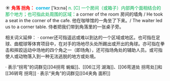 ☀ <font color="red">**角落 拐角：**</font>
<font color="sky blue">**corner**</font> ['kɔ:nə] 
<font color="#00b050">n. [C] 一个房间（或箱子）内部两个面相结合的那个地方；也可指此处周围的区域：</font>a corner of the room 房间的墙角 / He took a seat in the corner of the cafe. 他在咖啡馆的一角坐了下来。/ The waiter led us to a corner table. 侍者把我们带到角落里的一张桌子旁。

相关词义延伸：
· corner还可指遥远或难以到达的一个区域或地区。也可指在足球、曲棍球等体育项目中，在对手的场地尽头处所踢出或开出的角球。亦可指在拳击和摔跤运动中场地的四个角之一（即场角），还可指场角处的辅助人员。或可指使人或动物落入到一种无法逃脱的地方或处境。

· 表示“拐弯”的词群见[[04拐弯 蜿蜒]]、[[06江河 湖海]]、[[06弯道处 拐弯处]]和[[36转弯 拐弯]]
· 表示“夹角”的词群见[[04夹角 面积]]
